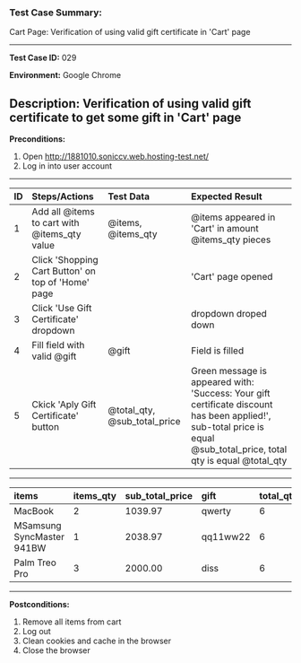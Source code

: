 
### Test Case Summary:
Cart Page: Verification of using valid gift certificate in 'Cart' page

---

**Test Case ID:** 029

**Environment:** Google Chrome

**Description:**
Verification of using valid gift certificate to get some gift in 'Cart' page 
---

**Preconditions:**
1. Open http://1881010.soniccv.web.hosting-test.net/
2. Log in into user account    

---

|      ID       | Steps/Actions |  Test Data  | Expected Result |
| ------------- |:--------------| :---------- | :-------------- |
|       1       |Add all @items to cart with @items_qty value|@items, @items_qty|@items appeared in 'Cart' in amount @items_qty pieces|
|       2       |Click 'Shopping Cart Button' on top of 'Home' page| | 'Cart' page opened|
|       3       |Click 'Use Gift Certificate' dropdown | | dropdown droped down|
|       4       |Fill field with valid @gift|@gift| Field is filled|
|       5       |Ckick 'Aply Gift Certificate' button|@total_qty, @sub_total_price|Green message is appeared with: 'Success: Your gift certificate discount has been applied!', sub-total price is equal @sub_total_price, total qty is equal @total_qty|
---
|     items     |   items_qty   | sub_total_price |     gift     |   total_qty  |
|:------------- |:--------------| :-------------- | :----------- | :----------- | 
|MacBook        |2              |1039.97          | qwerty       |  6           |
|MSamsung SyncMaster 941BW|  1  |2038.97          | qq11ww22     |  6           |
|Palm Treo Pro  |3              |2000.00          | diss         |  6           |
---
**Postconditions:**
1. Remove all items from cart
2. Log out
3. Clean cookies and cache in the browser   
4. Close the browser
